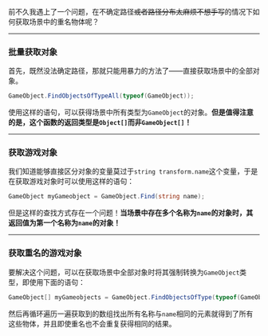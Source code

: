 前不久我遇上了一个问题，在不确定路径~~或者路径分布太麻烦不想手写~~的情况下如何获取场景中的重名物体呢？

---

### 批量获取对象

首先，既然没法确定路径，那就只能用暴力的方法了——直接获取场景中的全部对象。

```csharp
GameObject.FindObjectsOfTypeAll(typeof(GameObject));
```

使用这样的语句，可以获得场景中所有类型为`GameObject`的对象。**但是值得注意的是，这个函数的返回类型是`Object[]`而非`GameObject[]`！**

---

### 获取游戏对象

我们知道能够直接区分对象的变量莫过于`string transform.name`这个变量，于是在获取游戏对象时可以使用这样的语句：

```csharp
GameObject myGameobject = GameObject.Find(string name);
```

但是这样的查找方式存在一个问题！**当场景中存在多个名称为`name`的对象时，其返回值为第一个名称为`name`的对象！**

---

### 获取重名的游戏对象

要解决这个问题，可以在获取场景中全部对象时将其强制转换为`GameObject`类型，即使用下面的语句：

```csharp
GameObject[] myGameobjects = GameObject.FindObjectsOfType(typeof(GameObject)) as GameObject[];
```

然后再循环遍历一遍获取到的数组找出所有名称与`name`相同的元素就得到了所有这些物体，并且即使重名也不会重复获得相同的结果。